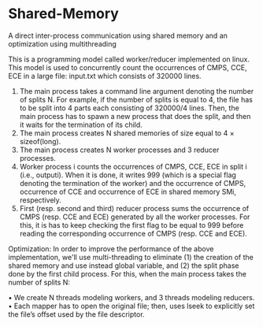 # Shared-Memory
A direct inter-process communication using shared memory and an optimization using multithreading

This is a programming model called worker/reducer implemented on linux. This model is used to concurrently count the occurrences of CMPS, CCE, ECE in a large file: input.txt which consists of 320000 lines.
1. The main process takes a command line argument denoting the number of splits N. For example,
if the number of splits is equal to 4, the file has to be split into 4 parts each consisting of 320000/4
lines. Then, the main process has to spawn a new process that does the split, and then it waits for the termination of its child. 
2. The main process creates N shared memories of size equal to 4 × sizeof(long).
3. The main process creates N worker processes and 3 reducer processes.
4. Worker process i counts the occurrences of CMPS, CCE, ECE in split i (i.e., outputi). When it is done, it writes 999 (which      is a special flag denoting the termination of the worker) and the occurrence of CMPS, occurrence of CCE and occurrence of ECE in shared memory SMi, respectively.
5. First (resp. second and third) reducer process sums the occurrence of CMPS (resp. CCE and ECE) generated by all the worker processes. For this, it is has to keep checking the first flag to be equal to 999 before reading the corresponding occurrence of CMPS (resp. CCE and ECE).

Optimization:
In order to improve the performance of the above implementation, we'll use multi-threading to eliminate (1) the creation of the shared memory and use instead global variable, and (2) the split phase done by the first child process. For this, when the main process takes the number of splits N:

• We create N threads modeling workers, and 3 threads modeling reducers.
• Each mapper has to open the original file; then, uses lseek to
explicitly set the file’s offset used by the file descriptor.
